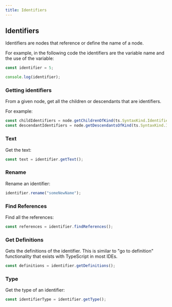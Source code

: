 ```yaml
---
title: Identifiers
---
```


## Identifiers

Identifiers are nodes that reference or define the name of a node.

For example, in the following code the identifiers are the variable name and the use of the variable:

```typescript
const identifier = 5;

console.log(identifier);
```

### Getting identifiers

From a given node, get all the children or descendants that are identifiers.

For example:

```typescript
const childIdentifiers = node.getChildrenOfKind(ts.SyntaxKind.Identifier);
const descendantIdentifiers = node.getDescendantsOfKind(ts.SyntaxKind.Identifier);
```

### Text

Get the text:

```typescript
const text = identifier.getText();
```

### Rename

Rename an identifier:

```typescript
identifier.rename("someNewName");
```

### Find References

Find all the references:

```typescript
const references = identifier.findReferences();
```

### Get Definitions

Gets the definitions of the identifier. This is similar to "go to definition" functionality that exists with TypeScript in most IDEs.

```typescript
const definitions = identifier.getDefinitions();
```

### Type

Get the type of an identifier:

```typescript
const identifierType = identifier.getType();
```
